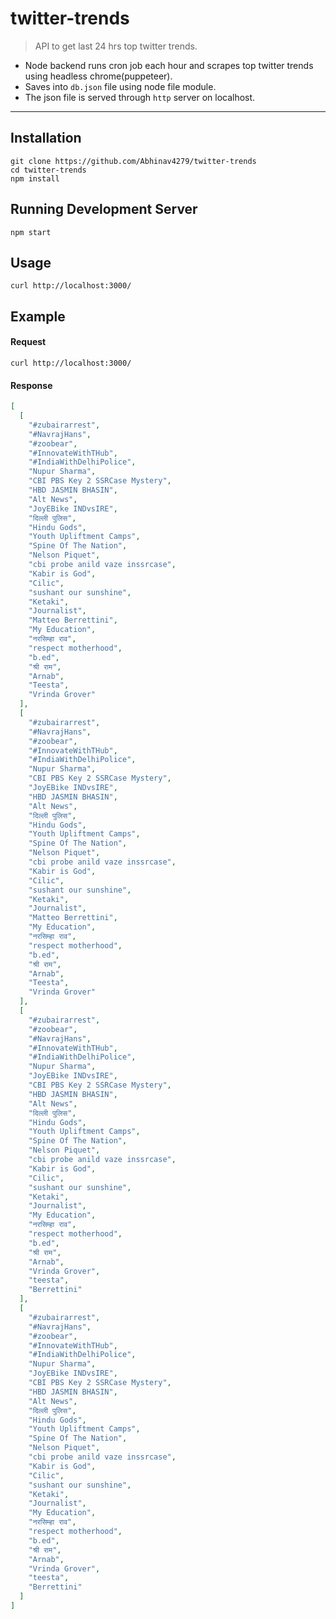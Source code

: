 # twitter-trends

> API to get last 24 hrs top twitter trends.

* Node backend runs cron job each hour and scrapes top twitter trends using headless chrome(puppeteer).
* Saves into `db.json` file using node file module.
* The json file is served through `http` server on localhost.

---
## Installation
`git clone https://github.com/Abhinav4279/twitter-trends`\
`cd twitter-trends`\
`npm install`

## Running Development Server
`npm start`

## Usage
`curl http://localhost:3000/`

## Example
#### Request
`curl http://localhost:3000/`

#### Response
```json
[
  [
    "#zubairarrest",
    "#NavrajHans",
    "#zoobear",
    "#InnovateWithTHub",
    "#IndiaWithDelhiPolice",
    "Nupur Sharma",
    "CBI PBS Key 2 SSRCase Mystery",
    "HBD JASMIN BHASIN",
    "Alt News",
    "JoyEBike INDvsIRE",
    "दिल्ली पुलिस",
    "Hindu Gods",
    "Youth Upliftment Camps",
    "Spine Of The Nation",
    "Nelson Piquet",
    "cbi probe anild vaze inssrcase",
    "Kabir is God",
    "Cilic",
    "sushant our sunshine",
    "Ketaki",
    "Journalist",
    "Matteo Berrettini",
    "My Education",
    "नरसिम्हा राव",
    "respect motherhood",
    "b.ed",
    "श्री राम",
    "Arnab",
    "Teesta",
    "Vrinda Grover"
  ],
  [
    "#zubairarrest",
    "#NavrajHans",
    "#zoobear",
    "#InnovateWithTHub",
    "#IndiaWithDelhiPolice",
    "Nupur Sharma",
    "CBI PBS Key 2 SSRCase Mystery",
    "JoyEBike INDvsIRE",
    "HBD JASMIN BHASIN",
    "Alt News",
    "दिल्ली पुलिस",
    "Hindu Gods",
    "Youth Upliftment Camps",
    "Spine Of The Nation",
    "Nelson Piquet",
    "cbi probe anild vaze inssrcase",
    "Kabir is God",
    "Cilic",
    "sushant our sunshine",
    "Ketaki",
    "Journalist",
    "Matteo Berrettini",
    "My Education",
    "नरसिम्हा राव",
    "respect motherhood",
    "b.ed",
    "श्री राम",
    "Arnab",
    "Teesta",
    "Vrinda Grover"
  ],
  [
    "#zubairarrest",
    "#zoobear",
    "#NavrajHans",
    "#InnovateWithTHub",
    "#IndiaWithDelhiPolice",
    "Nupur Sharma",
    "JoyEBike INDvsIRE",
    "CBI PBS Key 2 SSRCase Mystery",
    "HBD JASMIN BHASIN",
    "Alt News",
    "दिल्ली पुलिस",
    "Hindu Gods",
    "Youth Upliftment Camps",
    "Spine Of The Nation",
    "Nelson Piquet",
    "cbi probe anild vaze inssrcase",
    "Kabir is God",
    "Cilic",
    "sushant our sunshine",
    "Ketaki",
    "Journalist",
    "My Education",
    "नरसिम्हा राव",
    "respect motherhood",
    "b.ed",
    "श्री राम",
    "Arnab",
    "Vrinda Grover",
    "teesta",
    "Berrettini"
  ],
  [
    "#zubairarrest",
    "#NavrajHans",
    "#zoobear",
    "#InnovateWithTHub",
    "#IndiaWithDelhiPolice",
    "Nupur Sharma",
    "JoyEBike INDvsIRE",
    "CBI PBS Key 2 SSRCase Mystery",
    "HBD JASMIN BHASIN",
    "Alt News",
    "दिल्ली पुलिस",
    "Hindu Gods",
    "Youth Upliftment Camps",
    "Spine Of The Nation",
    "Nelson Piquet",
    "cbi probe anild vaze inssrcase",
    "Kabir is God",
    "Cilic",
    "sushant our sunshine",
    "Ketaki",
    "Journalist",
    "My Education",
    "नरसिम्हा राव",
    "respect motherhood",
    "b.ed",
    "श्री राम",
    "Arnab",
    "Vrinda Grover",
    "teesta",
    "Berrettini"
  ]
]
```
